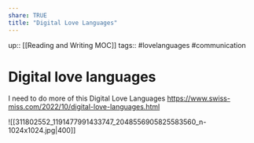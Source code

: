 ```yaml
---
share: TRUE
title: "Digital Love Languages"
---
```

up:: [[Reading and Writing MOC]]
tags:: #lovelanguages #communication

# Digital love languages
I need to do more of this
Digital Love Languages https://www.swiss-miss.com/2022/10/digital-love-languages.html



![[311802552_1191477991433747_2048556905825583560_n-1024x1024.jpg|400]]

